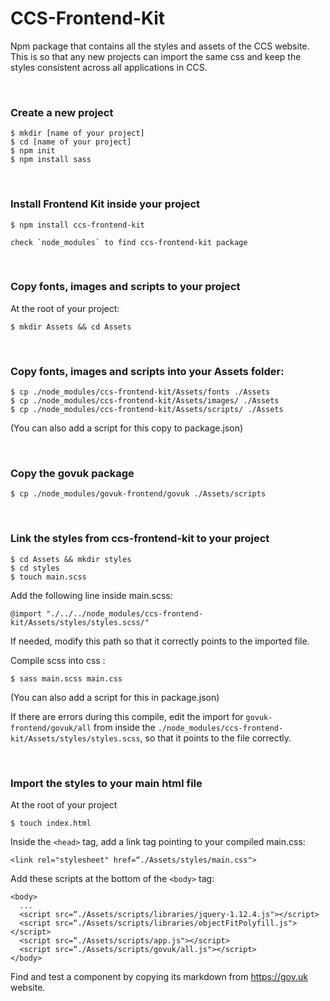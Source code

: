 # CCS-Frontend-Kit
Npm package that contains all the styles and assets of the CCS website. 
This is so that any new projects can import the same css and keep the styles consistent across all applications in CCS.

&nbsp;

  
### Create a new project
```
$ mkdir [name of your project]
$ cd [name of your project]
$ npm init
$ npm install sass
```
&nbsp;

### Install Frontend Kit inside your project
```
$ npm install ccs-frontend-kit 
```
```
check `node_modules` to find ccs-frontend-kit package
```
&nbsp;


### Copy fonts, images and scripts to your project

At the root of your project:
```
$ mkdir Assets && cd Assets
```
&nbsp;


### Copy fonts, images and scripts into your Assets folder:
```
$ cp ./node_modules/ccs-frontend-kit/Assets/fonts ./Assets
$ cp ./node_modules/ccs-frontend-kit/Assets/images/ ./Assets
$ cp ./node_modules/ccs-frontend-kit/Assets/scripts/ ./Assets
```
(You can also add a script for this copy to package.json)

&nbsp;


### Copy the govuk package 
```
$ cp ./node_modules/govuk-frontend/govuk ./Assets/scripts
```
&nbsp;


### Link the styles from ccs-frontend-kit to your project
```
$ cd Assets && mkdir styles
$ cd styles
$ touch main.scss
```
Add the following line inside main.scss:
```
@import "./../../node_modules/ccs-frontend-kit/Assets/styles/styles.scss/"
```
If needed, modify this path so that it correctly points to the imported file.

Compile scss into css :
```
$ sass main.scss main.css 
```
(You can also add a script for this in package.json)

If there are errors during this compile, edit the import for `govuk-frontend/govuk/all` from inside the `./node_modules/ccs-frontend-kit/Assets/styles/styles.scss`, so that it points to the file correctly.

&nbsp;


### Import the styles to your main html file
At the root of your project
```
$ touch index.html
```

Inside the `<head>` tag, add a link tag pointing to your compiled main.css:
```
<link rel="stylesheet" href=“./Assets/styles/main.css">
```

Add these scripts at the bottom of the `<body>` tag:
```
<body>
  ...
  <script src=“./Assets/scripts/libraries/jquery-1.12.4.js"></script>
  <script src=“./Assets/scripts/libraries/objectFitPolyfill.js"></script>
  <script src=“./Assets/scripts/app.js"></script>
  <script src=“./Assets/scripts/govuk/all.js"></script>
</body>
```
Find and test a component by copying its markdown from https://gov.uk website.
